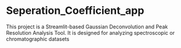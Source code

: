 # Seperation_Coefficient_app
This project is a Streamlit-based Gaussian Deconvolution and Peak Resolution Analysis Tool.  It is designed for analyzing spectroscopic or chromatographic datasets
